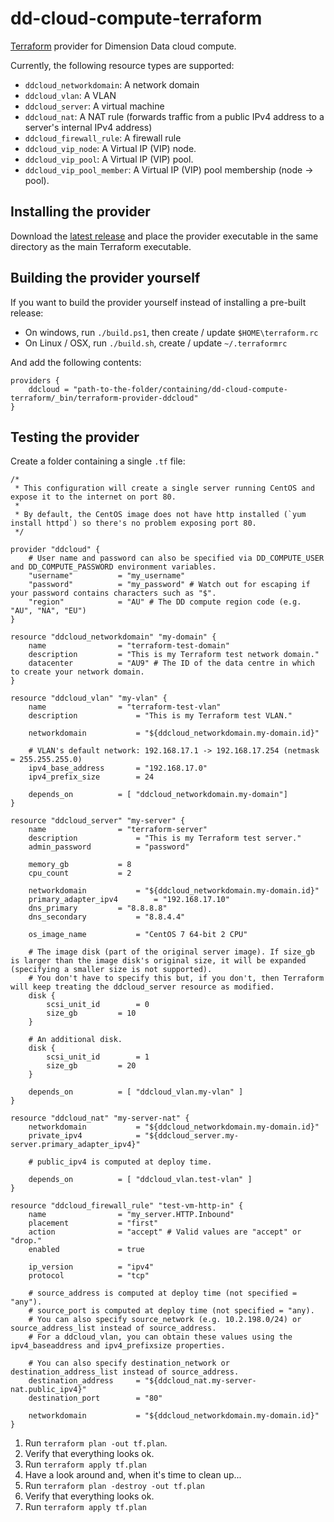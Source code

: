 # dd-cloud-compute-terraform
[Terraform](https://terraform.io/) provider for Dimension Data cloud compute.

Currently, the following resource types are supported:

* `ddcloud_networkdomain`: A network domain
* `ddcloud_vlan`: A VLAN
* `ddcloud_server`: A virtual machine
* `ddcloud_nat`: A NAT rule (forwards traffic from a public IPv4 address to a server's internal IPv4 address)
* `ddcloud_firewall_rule`: A firewall rule
* `ddcloud_vip_node`: A Virtual IP (VIP) node.
* `ddcloud_vip_pool`: A Virtual IP (VIP) pool.
* `ddcloud_vip_pool_member`: A Virtual IP (VIP) pool membership (node -> pool).

## Installing the provider

Download the [latest release](https://github.com/DimensionDataResearch/dd-cloud-compute-terraform/releases) and place the provider executable in the same directory as the main Terraform executable.

## Building the provider yourself

If you want to build the provider yourself instead of installing a pre-built release:

* On windows, run `./build.ps1`, then create / update `$HOME\terraform.rc`
* On Linux / OSX, run `./build.sh`, create / update `~/.terraformrc`

And add the following contents:

```hcl
providers {
	ddcloud = "path-to-the-folder/containing/dd-cloud-compute-terraform/_bin/terraform-provider-ddcloud"
}
```

## Testing the provider

Create a folder containing a single `.tf` file:

```hcl
/*
 * This configuration will create a single server running CentOS and expose it to the internet on port 80.
 *
 * By default, the CentOS image does not have http installed (`yum install httpd`) so there's no problem exposing port 80.
 */

provider "ddcloud" {
	# User name and password can also be specified via DD_COMPUTE_USER and DD_COMPUTE_PASSWORD environment variables.
	"username"			= "my_username"
	"password"			= "my_password" # Watch out for escaping if your password contains characters such as "$".
	"region"			= "AU" # The DD compute region code (e.g. "AU", "NA", "EU")
}

resource "ddcloud_networkdomain" "my-domain" {
	name				= "terraform-test-domain"
	description			= "This is my Terraform test network domain."
	datacenter			= "AU9" # The ID of the data centre in which to create your network domain.
}

resource "ddcloud_vlan" "my-vlan" {
	name				= "terraform-test-vlan"
	description 			= "This is my Terraform test VLAN."

	networkdomain 			= "${ddcloud_networkdomain.my-domain.id}"

	# VLAN's default network: 192.168.17.1 -> 192.168.17.254 (netmask = 255.255.255.0)
	ipv4_base_address		= "192.168.17.0"
	ipv4_prefix_size		= 24

	depends_on			= [ "ddcloud_networkdomain.my-domain"]
}

resource "ddcloud_server" "my-server" {
	name				= "terraform-server"
	description 			= "This is my Terraform test server."
	admin_password			= "password"

	memory_gb			= 8
	cpu_count			= 2

	networkdomain 			= "${ddcloud_networkdomain.my-domain.id}"
	primary_adapter_ipv4		= "192.168.17.10"
	dns_primary			= "8.8.8.8"
	dns_secondary			= "8.8.4.4"

	os_image_name			= "CentOS 7 64-bit 2 CPU"

	# The image disk (part of the original server image). If size_gb is larger than the image disk's original size, it will be expanded (specifying a smaller size is not supported).
	# You don't have to specify this but, if you don't, then Terraform will keep treating the ddcloud_server resource as modified.
	disk {
		scsi_unit_id		= 0
		size_gb			= 10
	}

	# An additional disk.
	disk {
		scsi_unit_id		= 1
		size_gb			= 20
	}

	depends_on			= [ "ddcloud_vlan.my-vlan" ]
}

resource "ddcloud_nat" "my-server-nat" {
	networkdomain 			= "${ddcloud_networkdomain.my-domain.id}"
	private_ipv4			= "${ddcloud_server.my-server.primary_adapter_ipv4}"

	# public_ipv4 is computed at deploy time.

	depends_on			= [ "ddcloud_vlan.test-vlan" ]
}

resource "ddcloud_firewall_rule" "test-vm-http-in" {
	name 				= "my_server.HTTP.Inbound"
	placement			= "first"
	action				= "accept" # Valid values are "accept" or "drop."
	enabled				= true

	ip_version			= "ipv4"
	protocol			= "tcp"

	# source_address is computed at deploy time (not specified = "any").
	# source_port is computed at deploy time (not specified = "any).
	# You can also specify source_network (e.g. 10.2.198.0/24) or source_address_list instead of source_address.
	# For a ddcloud_vlan, you can obtain these values using the ipv4_baseaddress and ipv4_prefixsize properties.

	# You can also specify destination_network or destination_address_list instead of source_address.
	destination_address		= "${ddcloud_nat.my-server-nat.public_ipv4}"
	destination_port 		= "80"

	networkdomain 			= "${ddcloud_networkdomain.my-domain.id}"
}
```

1. Run `terraform plan -out tf.plan`.
2. Verify that everything looks ok.
3. Run `terraform apply tf.plan`
4. Have a look around and, when it's time to clean up...
5. Run `terraform plan -destroy -out tf.plan`
6. Verify that everything looks ok.
7. Run `terraform apply tf.plan`
